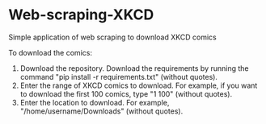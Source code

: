 # Web-scraping-XKCD
Simple application of web scraping to download XKCD comics

To download the comics:
1. Download the repository. Download the requirements by running the command "pip install -r requirements.txt" (without quotes).
2. Enter the range of XKCD comics to download. For example, if you want to download the first 100 comics, type "1 100" (without quotes).
3. Enter the location to download. For example, "/home/username/Downloads" (without quotes).
